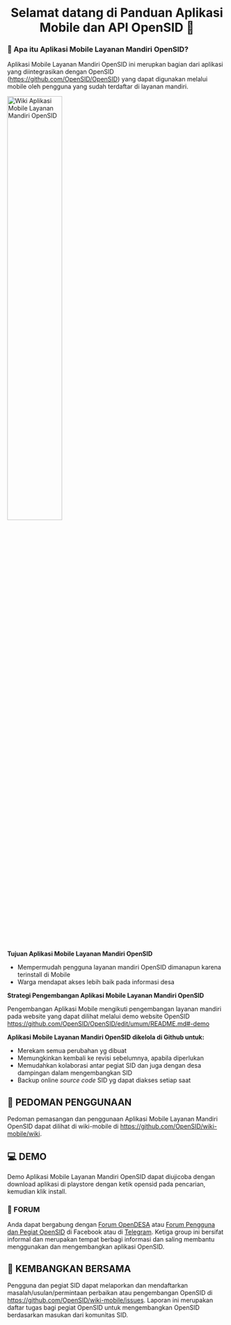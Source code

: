 <h1 align="center">Selamat datang di Panduan Aplikasi Mobile dan API OpenSID 👋</h1>

### 🤔 Apa itu Aplikasi Mobile Layanan Mandiri OpenSID?

Aplikasi Mobile Layanan Mandiri OpenSID ini merupkan bagian dari aplikasi yang diintegrasikan dengan OpenSID (https://github.com/OpenSID/OpenSID) yang dapat digunakan melalui mobile oleh pengguna yang sudah terdaftar di layanan mandiri.

<img width="50%" alt="Wiki Aplikasi Mobile Layanan Mandiri OpenSID" src="https://user-images.githubusercontent.com/68048807/160219402-77e06a94-3b63-4af4-9536-88d8e1db698c.jpg">

**Tujuan Aplikasi Mobile Layanan Mandiri OpenSID**

- Mempermudah pengguna layanan mandiri OpenSID dimanapun karena terinstall di Mobile
- Warga mendapat akses lebih baik pada informasi desa 


**Strategi Pengembangan Aplikasi Mobile Layanan Mandiri OpenSID**

Pengembangan Aplikasi Mobile mengikuti pengembangan layanan mandiri pada website yang dapat dilihat melalui demo website OpenSID https://github.com/OpenSID/OpenSID/edit/umum/README.md#-demo


**Aplikasi Mobile Layanan Mandiri OpenSID dikelola di Github untuk:**

- Merekam semua perubahan yg dibuat
- Memungkinkan kembali ke revisi sebelumnya, apabila diperlukan
- Memudahkan kolaborasi antar pegiat SID dan juga dengan desa dampingan dalam mengembangkan SID
- Backup online _source code_ SID yg dapat diakses setiap saat
  
## 📃 PEDOMAN PENGGUNAAN

Pedoman pemasangan dan penggunaan Aplikasi Mobile Layanan Mandiri OpenSID dapat dilihat di wiki-mobile di https://github.com/OpenSID/wiki-mobile/wiki.

## 💻 DEMO
Demo Aplikasi Mobile Layanan Mandiri OpenSID dapat diujicoba dengan download aplikasi di playstore dengan ketik opensid pada pencarian, kemudian klik install.  

### 💬 FORUM

Anda dapat bergabung dengan [Forum OpenDESA](https://forum.opendesa.id/) atau [Forum Pengguna dan Pegiat OpenSID](https://www.facebook.com/groups/opensid) di Facebook atau di [Telegram](http://bit.ly/2DG6Beb). Ketiga group ini bersifat informal dan merupakan tempat berbagi informasi dan saling membantu menggunakan dan mengembangkan aplikasi OpenSID.

## 🤝 KEMBANGKAN BERSAMA

Pengguna dan pegiat SID dapat melaporkan dan mendaftarkan masalah/usulan/permintaan perbaikan atau pengembangan OpenSID di https://github.com/OpenSID/wiki-mobile/issues. Laporan ini merupakan daftar tugas bagi pegiat OpenSID untuk mengembangkan OpenSID berdasarkan masukan dari komunitas SID.
